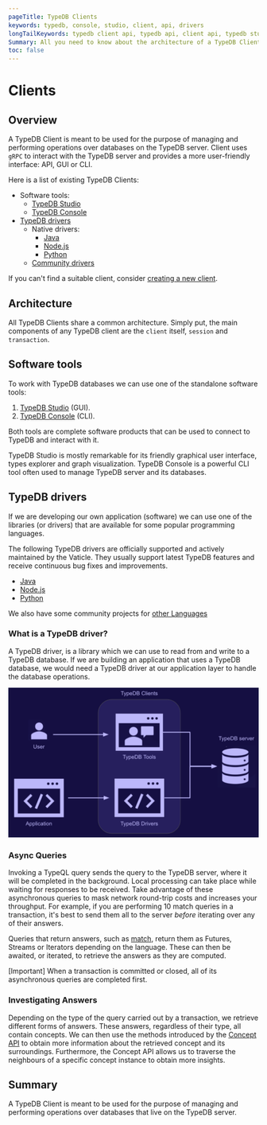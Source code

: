 ```yaml
---
pageTitle: TypeDB Clients
keywords: typedb, console, studio, client, api, drivers
longTailKeywords: typedb client api, typedb api, client api, typedb studio, typedb console
Summary: All you need to know about the architecture of a TypeDB Client.
toc: false
---
```


# Clients

## Overview

A TypeDB Client is meant to be used for the purpose of managing and performing operations over 
databases on the TypeDB server. Client uses `gRPC` to interact with the TypeDB server and provides a more user-friendly 
interface: API, GUI or CLI.

Here is a list of existing TypeDB Clients:

- Software tools:
  - [TypeDB Studio](../../02-clients/01-studio.md)
  - [TypeDB Console](../../02-clients/02-console.md)
- [TypeDB drivers](#typedb-drivers)
  - Native drivers:
    - [Java](../../02-clients/03-java.md)
    - [Node.js](../../02-clients/05-nodejs.md)
    - [Python](../../02-clients/04-python.md)
  - [Community drivers](../../02-clients/06-other-languages.md)

If you can't find a suitable client, consider [creating a new client](../../02-clients/07-new-client.md).

## Architecture
All TypeDB Clients share a common architecture. Simply put, the main components of any TypeDB client are the `client`
itself, `session` and `transaction`.

## Software tools

To work with TypeDB databases we can use one of the standalone software tools:

1. [TypeDB Studio](../../02-clients/01-studio.md) (GUI).
2. [TypeDB Console](../../02-clients/02-console.md) (CLI).

Both tools are complete software products that can be used to connect to TypeDB and interact with it.

TypeDB Studio is mostly remarkable for its friendly graphical user interface, types explorer and graph visualization.
TypeDB Console is a powerful CLI tool often used to manage TypeDB server and its databases.

## TypeDB drivers

If we are developing our own application (software) we can use one of the libraries (or drivers) that are available for 
some popular programming languages.

The following TypeDB drivers are officially supported and actively maintained by the Vaticle. They 
usually support latest TypeDB features and receive continuous bug fixes and improvements.

- [Java](../../02-clients/03-java.md)
- [Node.js](../../02-clients/05-nodejs.md)
- [Python](../../02-clients/04-python.md)

We also have some community projects for [other Languages](../../02-clients/06-other-languages.md)

### What is a TypeDB driver?

A TypeDB driver, is a library which we can use to read from and write to a TypeDB database. If we are building an 
application that uses a TypeDB database, we would need a TypeDB driver at our application layer to handle the
database operations.

![Structure of a TypeDB Client Application](../../images/client-api/client-server-comms.png)

### Async Queries

Invoking a TypeQL query sends the query to the TypeDB server, where it will be completed in the background. Local 
processing can take place while waiting for responses to be received. Take advantage of these asynchronous queries to 
mask network round-trip costs and increases your throughput. For example, if you are performing 10 match queries in a 
transaction, it's best to send them all to the server _before_ iterating over any of their answers.

Queries that return answers, such as [match](../11-query/01-match-clause.md), return them as Futures, Streams or 
Iterators depending on the language. These can then be awaited, or iterated, to retrieve the answers as they are 
computed.

<div class="note">
[Important]
When a transaction is committed or closed, all of its asynchronous queries are completed first.
</div>

### Investigating Answers

Depending on the type of the query carried out by a transaction, we retrieve different forms of answers. These answers, 
regardless of their type, all contain concepts. We can then use the methods introduced by the 
[Concept API](../../04-concept-api/00-overview.md) to obtain more information about the retrieved concept and its 
surroundings. Furthermore, the Concept API allows us to traverse the neighbours of a specific concept instance to obtain 
more insights.

## Summary

A TypeDB Client is meant to be used for the purpose of managing and performing operations over databases that live on 
the TypeDB server.
